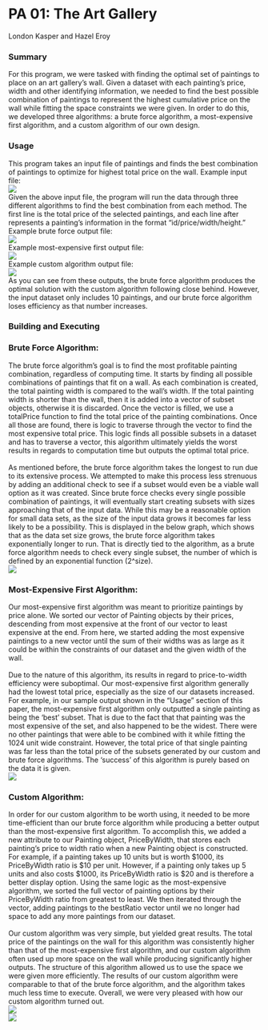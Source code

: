 # PA 01: The Art Gallery
London Kasper and Hazel Eroy
### Summary
For this program, we were tasked with finding the optimal set of paintings to place on an art gallery’s wall. Given a dataset with each painting’s price, width and other identifying information, we needed to find the best possible combination of paintings to represent the highest cumulative price on the wall while fitting the space constraints we were given. In order to do this, we developed three algorithms: a brute force algorithm, a most-expensive first algorithm, and a custom algorithm of our own design.
### Usage
This program takes an input file of paintings and finds the best combination of paintings to optimize for highest total price on the wall. Example input file:
<br>![](https://raw.githubusercontent.com/smu-cs-3353/22s-pa01-cout-this-one-hazel-endl/main/image/1.png)
<br>Given the above input file, the program will run the data through three different algorithms to find the best combination from each method. The first line is the total price of the selected paintings, and each line after represents a painting’s information in the format “id/price/width/height.” Example brute force output file:
<br>![](https://raw.githubusercontent.com/smu-cs-3353/22s-pa01-cout-this-one-hazel-endl/main/image/2.png)
<br>Example most-expensive first output file:
<br>![](https://raw.githubusercontent.com/smu-cs-3353/22s-pa01-cout-this-one-hazel-endl/main/image/3.png)
<br>Example custom algorithm output file:
<br>![](https://raw.githubusercontent.com/smu-cs-3353/22s-pa01-cout-this-one-hazel-endl/main/image/4.png)
<br>As you can see from these outputs, the brute force algorithm produces the optimal solution with the custom algorithm following close behind. However, the input dataset only includes 10 paintings, and our brute force algorithm loses efficiency as that number increases.

### Building and Executing

### Brute Force Algorithm:
The brute force algorithm’s goal is to find the most profitable painting combination, regardless of computing time. It starts by finding all possible combinations of paintings that fit on a wall. As each combination is created, the total painting width is compared to the wall’s width. If the total painting width is shorter than the wall, then it is added into a vector of subset objects, otherwise it is discarded. Once the vector is filled, we use a totalPrice function to find the total price of the painting combinations. Once all those are found, there is logic to traverse through the vector to find the most expensive total price. This logic finds all possible subsets in a dataset and has to traverse a vector, this algorithm ultimately yields the worst results in regards to computation time but outputs the optimal total price.
<br><br>As mentioned before, the brute force algorithm takes the longest to run due to its extensive process. We attempted to make this process less strenuous by adding an additional check to see if a subset would even be a viable wall option as it was created. Since brute force checks every single possible combination of paintings, it will eventually start creating subsets with sizes approaching that of the input data. While this may be a reasonable option for small data sets, as the size of the input data grows it becomes far less likely to be a possibility. This is displayed in the below graph, which shows that as the data set size grows, the brute force algorithm takes exponentially longer to run. That is directly tied to the algorithm, as a brute force algorithm needs to check every single subset, the number of which is defined by an exponential function (2^size).
<br>![](https://raw.githubusercontent.com/smu-cs-3353/22s-pa01-cout-this-one-hazel-endl/main/image/5.png)
<br>
### Most-Expensive First Algorithm:
Our most-expensive first algorithm was meant to prioritize paintings by price alone. We sorted our vector of Painting objects by their prices, descending from most expensive at the front of our vector to least expensive at the end. From here, we started adding the most expensive paintings to a new vector until the sum of their widths was as large as it could be within the constraints of our dataset and the given width of the wall.
<br><br>Due to the nature of this algorithm, its results in regard to price-to-width efficiency were suboptimal. Our most-expensive first algorithm generally had the lowest total price, especially as the size of our datasets increased. For example, in our sample output shown in the “Usage” section of this paper, the most-expensive first algorithm only outputted a single painting as being the ‘best’ subset. That is due to the fact that that painting was the most expensive of the set, and also happened to be the widest. There were no other paintings that were able to be combined with it while fitting the 1024 unit wide constraint. However, the total price of that single painting was far less than the total price of the subsets generated by our custom and brute force algorithms. The ‘success’ of this algorithm is purely based on the data it is given.
<br>![](https://raw.githubusercontent.com/smu-cs-3353/22s-pa01-cout-this-one-hazel-endl/main/image/6.png)
<br>
### Custom Algorithm:
In order for our custom algorithm to be worth using, it needed to be more time-efficient than our brute force algorithm while producing a better output than the most-expensive first algorithm. To accomplish this, we added a new attribute to our Painting object, PriceByWidth, that stores each painting’s price to width ratio when a new Painting object is constructed. For example, if a painting takes up 10 units but is worth $1000, its PriceByWidth ratio is $10 per unit. However, if a painting only takes up 5 units and also costs $1000, its PriceByWidth ratio is $20 and is therefore a better display option. Using the same logic as the most-expensive algorithm, we sorted the full vector of painting options by their PriceByWidth ratio from greatest to least. We then iterated through the vector, adding paintings to the bestRatio vector until we no longer had space to add any more paintings from our dataset.
<br><br>Our custom algorithm was very simple, but yielded great results. The total price of the paintings on the wall for this algorithm was consistently higher than that of the most-expensive first algorithm, and our custom algorithm often used up more space on the wall while producing significantly higher outputs. The structure of this algorithm allowed us to use the space we were given more efficiently. The results of our custom algorithm were comparable to that of the brute force algorithm, and the algorithm takes much less time to execute. Overall, we were very pleased with how our custom algorithm turned out. 
<br>![](https://raw.githubusercontent.com/smu-cs-3353/22s-pa01-cout-this-one-hazel-endl/main/image/8.png)
<br>![](https://raw.githubusercontent.com/smu-cs-3353/22s-pa01-cout-this-one-hazel-endl/main/image/7.png)

